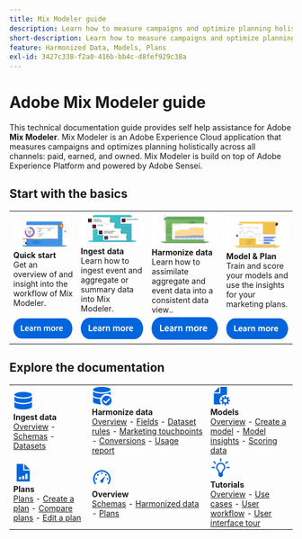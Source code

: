 ```yaml
---
title: Mix Modeler guide
description: Learn how to measure campaigns and optimize planning holistically across all channels with Mix Modeler.
short-description: Learn how to measure campaigns and optimize planning holistically across all channels with Mix Modeler.
feature: Harmonized Data, Models, Plans
exl-id: 3427c338-f2a0-416b-bb4c-d8fef929c38a
---
```

# Adobe Mix Modeler guide

This technical documentation guide provides self help assistance for Adobe **Mix Modeler**. Mix Modeler is an Adobe Experience Cloud application that measures campaigns and optimizes planning holistically across all channels: paid, earned, and owned. Mix Modeler is build on top of Adobe Experience Platform and powered by Adobe Sensei. 

## Start with the basics

<table style="table-layout:fixed">
  <tr style="border: 0;">
    <td>
    <a href="/help/overview.md"><img src="./assets/whatis-mm.png"></a>
    <div><strong>Quick start</strong><br/>Get an overview of and insight into the workflow of Mix Modeler.</div>
    </td>
    <td>
    <a href="/help/ingest-data/overview.md"><img src="./assets/data-ingestion-mm.png"></a>
    <div><strong>Ingest data</strong><br/>Learn how to ingest event and aggregate or summary data into Mix Modeler.</div>
    </td>
    <td>
    <a href="/help/harmonize-data/overview.md"><img src="./assets/plan-mm.png"/></a>
    <div><strong>Harmonize data</strong><br/>Learn how to assimilate  aggregate and event data into a consistent data view.. 
    </div>
    </td>
    <td>
    <a href="/help/models/overview.md"><img src="./assets/models-mm.png"></a>
    <div><strong>Model & Plan</strong><br/>Train and score your models and use the insights for your marketing plans.</div>
    </td>
  </tr>
  <tr style="border: 0;">
    <td align="center"><a href="overview.md"><img src="./assets/learn-more-button.svg"></a></td>
    <td align="center"><a href="./ingest-data/overview.md"><img src="./assets/learn-more-button.svg"></a></td>
    <td align="center"><a href="./harmonize-data/overview.md"><img src="./assets/learn-more-button.svg"></a></td>
    <td align="center"><a href="./models/overview.md"><img src="./assets/learn-more-button.svg"></a></td>
    </tr>
</table>


## Explore the documentation

<table style="table-layout:auto">
  <tr style="border: 0;">
    <td>
      <img src="./assets/Data.svg" width="35px"><br/>
      <strong>Ingest data</strong><br/><a href="./ingest-data/overview">Overview</a> - <a href="./ingest-data/schemas.md">Schemas</a> - <a href="./ingest-data/datasets.md">Datasets</a> 
    </td>
    <td>
      <img src="./assets/DataCheck.svg" width="35px"><br/>
      <strong>Harmonize data</strong><br/><a href="./harmonize-data/overview.md">Overview</a> - <a href="./harmonize-data/fields.md">Fields</a>  - <a href="./harmonize-data/dataset-rules.md">Dataset rules</a> - <a href="./harmonize-data/marketing-touchpoints.md">Marketing touchpoints</a> - <a href="./harmonize-data/conversions.md">Conversions</a> - <a href="./harmonize-data/usage-report.md">Usage report</a>  
    </td>
    <td>
      <img src="./assets/FileGear.svg" width="35px"><br/>
      <strong>Models</strong><br/><a href="./models/overview.md">Overview</a> - <a href="./models/create.md">Create a model</a> - <a href="./models/insights.md">Model insights</a> - <a href="./models/scoring-data.md">Scoring data</a>
    </td>
  </tr>
  <tr style="border: 0;">
    <td>
      <img src="./assets/FileChart.svg" width="35px"><br/>
      <strong>Plans</strong><br/><a href="./plans/overview.md">Plans</a> - <a href="./plans/create.md">Create a plan</a> - <a href="./plans/compare.md">Compare plans</a> - <a href="./plans/edit.md">Edit a plan</a>
    </td>
    <td>
      <img src="./assets/Dashboard.svg" width="35px"><br/>
      <strong>Overview</strong><br/><a href="./dashboard/overview.md">Schemas</a> - <a href="./dashboard/harmonized-data.md">Harmonized data</a> - <a href="./dashboard/plans.md">Plans</a>
    </td>
        <td>
      <img src="./assets/Learn.svg" width="35px"><br/>
      <strong>Tutorials</strong><br/><a href="https://experienceleague.adobe.com/docs/mix-modeler-learn/tutorials/overview.html?lang=en">Overview</a> - <a href="https://experienceleague.adobe.com/docs/mix-modeler-learn/tutorials/intro/use-cases.html?lang=en">Use cases</a> - <a href="https://experienceleague.adobe.com/docs/mix-modeler-learn/tutorials/intro/user-workflow.html?lang=en">User workflow</a>  - <a href="https://experienceleague.adobe.com/docs/mix-modeler-learn/tutorials/intro/user-interface-tour.html?lang=en">User interface tour</a>
    </td>
  </tr>
</table> 
